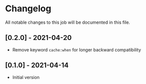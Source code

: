 # Changelog
All notable changes to this job will be documented in this file.

## [0.2.0] - 2021-04-20
* Remove keyword `cache:when` for longer backward compatibility

## [0.1.0] - 2021-04-14
* Initial version
